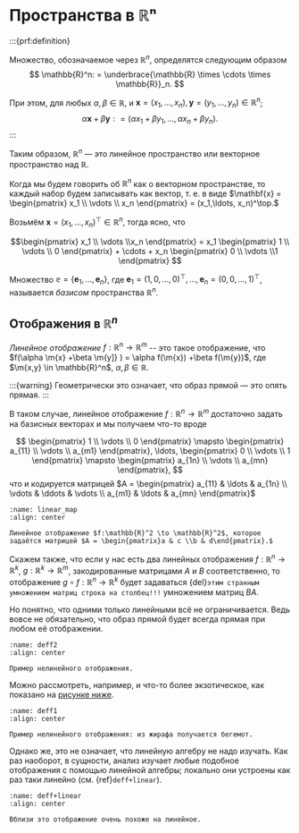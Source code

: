 # Пространства в ℝⁿ

:::{prf:definition}
 
Множество, обозначаемое через $\mathbb{R}^n$, определятся следующим образом
$$
 \mathbb{R}^n: = \underbrace{\mathbb{R} \times \cdots \times \mathbb{R}}_n.
$$

При этом, для любых $\alpha,\beta \in \mathbb{R}$, и $\mathbf{x}=(x_1,\ldots, x_n), \mathbf{y} = (y_1,\ldots, y_n) \in \mathbb{R}^n$;
$$
 \alpha \mathbf{x} + \beta \mathbf{y}: = (\alpha x_1 + \beta y_1, \ldots, \alpha x_n + \beta y_n). 
$$
:::

Таким образом, $\mathbb{R}^n$ — это линейное пространство или векторное пространство над $\mathbb{R}$.

Когда мы будем говорить об $\mathbb{R}^n$ как о векторном пространстве, то каждый набор будем записывать как вектор, т. е. в виде $\mathbf{x} = \begin{pmatrix} x_1 \\ \vdots \\ x_n \end{pmatrix} = (x_1,\ldots, x_n)^\top.$

Возьмём $\mathbf{x} = (x_1,\ldots, x_n)^\top \in \mathbb{R}^n$, тогда ясно, что 

$$\begin{pmatrix}
 x_1 \\ \vdots \\x_n 
\end{pmatrix} = x_1 \begin{pmatrix}
 1 \\ \vdots \\ 0
\end{pmatrix} + \cdots + x_n \begin{pmatrix}
 0 \\ \vdots \\1
\end{pmatrix}
$$

Множество $\mathbb{e} = \{\mathbf{e}_1, \ldots, \mathbf{e}_n\}$, где $\mathbf{e}_1 = (1,0, \ldots, 0)^\top, \ldots, \mathbf{e}_n = (0,0,\ldots, 1)^\top$, называется *базисом* пространства $\mathbb{R}^n.$

## Отображения в $\mathbb{R}^n$

*Линейное отображение* $f:\mathbb{R}^n \to \mathbb{R}^m$ -- это такое отображение, что $f(\alpha \m{x} +\beta \m{y]} ) = \alpha f(\m{x}) +\beta f(\m{y})$, где $\m{x,y} \in \mathbb{R}^n$, $\alpha, \beta \in \mathbb{R}.$ 

:::{warning}
 Геометрически это означает, что образ прямой — это опять прямая.
:::

В таком случае, линейное отображение $f:\mathbb{R}^n \to \mathbb{R}^m$ достаточно задать на базисных векторах и мы получаем что-то вроде

$$
 \begin{pmatrix}
 1 \\ \vdots \\ 0
 \end{pmatrix} \mapsto \begin{pmatrix}
 a_{11} \\ \vdots \\ a_{m1}
 \end{pmatrix}, \ldots, \begin{pmatrix}
 0 \\ \vdots \\ 1
 \end{pmatrix} \mapsto \begin{pmatrix}
 a_{1n} \\ \vdots \\ a_{mn}
 \end{pmatrix},
$$
что и кодируется матрицей 
$A = \begin{pmatrix}
 a_{11} & \ldots & a_{1n} \\
 \vdots & \ddots & \vdots \\
 a_{m1} & \ldots & a_{mn}
\end{pmatrix}$

```{figure} ./images/linear_map.jpg
:name: linear_map
:align: center

Линейное отображение $f:\mathbb{R}^2 \to \mathbb{R}^2$, которое задаётся матрицей $A = \begin{pmatrix}a & c \\b & d\end{pmatrix}.$
```

Скажем также, что если у нас есть два линейных отображения $f:\mathbb{R}^n \to \mathbb{R}^k$, $g:\mathbb{R}^k \to \mathbb{R}^m$, закодированные матрицами $A$ и $B$ соответственно, то отображение $g \circ f: \mathbb{R}^n \to \mathbb{R}^k$ будет задаваться {del}`этим странным умножением матриц строка на столбец!!!` умножением матриц $BA$.

Но понятно, что одними только линейными всё не ограничивается. Ведь вовсе не обязательно, что образ прямой будет всегда прямая при любом её отображении.

```{figure} ./images/deff2.jpg
:name: deff2
:align: center

Пример нелинейного отображения.
```

Можно рассмотреть, например, и что-то более экзотическое, как показано на [рисунке ниже](#deff1).

```{figure} ./images/deff1.jpg
:name: deff1
:align: center

Пример нелинейного отображения: из жирафа получается бегемот.
```

Однако же, это не означает, что линейную алгебру не надо изучать. Как раз наоборот, в сущности, анализ изучает любые подобное отображения с помощью линейной алгебры; локально они устроены как раз таки линейно (см. {ref}`deff+linear`).

```{figure} ./images/deff+linear.jpg
:name: deff+linear
:align: center

Вблизи это отображение очень похоже на линейное.
```

